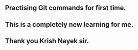 ## Practising Git commands for first time. 
## This is a completely new learning for me.
## Thank you Krish Nayek sir.